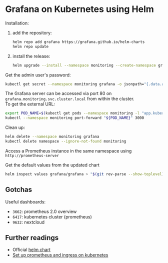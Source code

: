 # Grafana on Kubernetes using Helm

Installation:

1. add the repository:

   ```sh
   helm repo add grafana https://grafana.github.io/helm-charts
   helm repo update
   ```

1. install the release:

   ```sh
   helm upgrade --install --namespace monitoring --create-namespace grafana grafana/grafana
   ```

Get the admin user's password:

```sh
kubectl get secret --namespace monitoring grafana -o jsonpath="{.data.admin-password}" | base64 --decode ; echo
```

The Grafana server can be accessed via port 80 on `grafana.monitoring.svc.cluster.local` from within the cluster.  
To get the external URL:

```sh
export POD_NAME=$(kubectl get pods --namespace monitoring -l "app.kubernetes.io/name=grafana,app.kubernetes.io/instance=grafana" -o jsonpath="{.items[0].metadata.name}")
kubectl --namespace monitoring port-forward "${POD_NAME}" 3000
```

Clean up:

```sh
helm delete --namespace monitoring grafana
kubectl delete namespace --ignore-not-found monitoring
```

Access a Prometheus instance in the same namespace using `http://prometheus-server`

Get the default values from the updated chart

```sh
helm inspect values grafana/grafana > "$(git rev-parse --show-toplevel)/kubernetes/helm/grafana/values.yaml"
```

## Gotchas

Useful dashboards:

- `3662`: prometheus 2.0 overview
- `6417`: kubernetes cluster (prometheus)
- `9632`: nextcloud

## Further readings

- Official [helm chart]
- [Set up prometheus and ingress on kubernetes]

[helm chart]: https://github.com/grafana/helm-charts/tree/main/charts/grafana
[set up prometheus and ingress on kubernetes]: https://blog.gojekengineering.com/diy-how-to-set-up-prometheus-and-ingress-on-kubernetes-d395248e2ba
